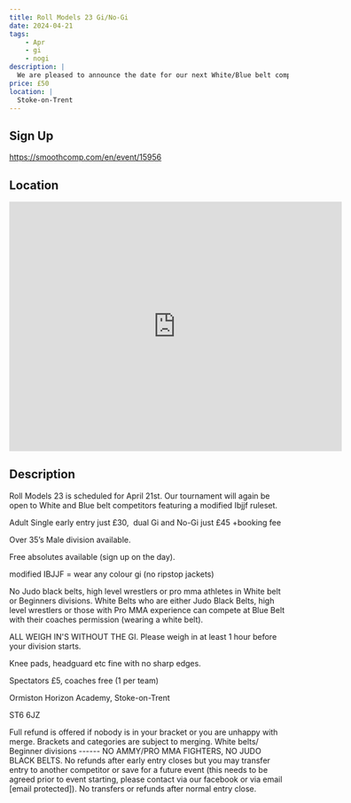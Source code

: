 ```yaml
---
title: Roll Models 23 Gi/No-Gi
date: 2024-04-21
tags:
    - Apr
    - gi 
    - nogi 
description: |
  We are pleased to announce the date for our next White/Blue belt competition including gi and no-gi divisions
price: £50
location: |
  Stoke-on-Trent
---
```

## Sign Up
https://smoothcomp.com/en/event/15956

## Location
<iframe src="https://www.google.com/maps/embed?pb=!1m18!1m12!1m3!1d12345.6789!2d-2.1351695!3d53.0212256!2m3!1f0!2f0!3f0!3m2!1i1024!2i768!4f13.1!3m3!1m2!1s0x0%3A0x0!2z53.0212256!5e0!3m2!1sen!2sus!4v1234567890" width="600" height="450" style="border:0;" allowfullscreen="" loading="lazy"></iframe>

## Description
Roll Models 23 is scheduled for April 21st. Our tournament will again be open to White and Blue belt competitors featuring a modified Ibjjf ruleset.


Adult Single early entry just £30,  dual Gi and No-Gi just £45 +booking fee


Over 35’s Male division available.


Free absolutes available (sign up on the day). 


modified IBJJF = wear any colour gi (no ripstop jackets)


No Judo black belts, high level wrestlers or pro mma athletes in White belt or Beginners divisions. White Belts who are either Judo Black Belts, high level wrestlers or those with Pro MMA experience can compete at Blue Belt with their coaches permission (wearing a white belt). 


ALL WEIGH IN'S WITHOUT THE GI. Please weigh in at least 1 hour before your division starts.


Knee pads, headguard etc fine with no sharp edges. 


Spectators £5, coaches free (1 per team)


Ormiston Horizon Academy, Stoke-on-Trent


ST6 6JZ


Full refund is offered if nobody is in your bracket or you are unhappy with merge. Brackets and categories are subject to merging. White belts/ Beginner divisions ------ NO AMMY/PRO MMA FIGHTERS, NO JUDO BLACK BELTS. No refunds after early entry closes but you may transfer entry to another competitor or save for a future event (this needs to be agreed prior to event starting, please contact via our facebook or via email [email protected]). No transfers or refunds after normal entry close.